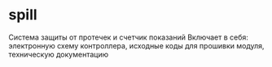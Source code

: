 # spill
Система защиты от протечек и счетчик показаний
Включает в себя: электронную схему контроллера, исходные коды для прошивки модуля, техническую документацию
